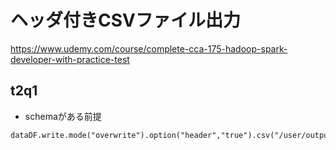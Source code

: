 # ヘッダ付きCSVファイル出力

https://www.udemy.com/course/complete-cca-175-hadoop-spark-developer-with-practice-test

## t2q1

- schemaがある前提

```
dataDF.write.mode("overwrite").option("header","true").csv("/user/output")
```


